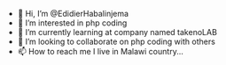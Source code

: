 - 👋 Hi, I’m @EdidierHabalinjema
- 👀 I’m interested in php coding
- 🌱 I’m currently learning at company named takenoLAB
- 💞️ I’m looking to collaborate on php coding with  others
- 📫 How to reach me I live in Malawi country...

<!---
EdidierHabalinjema/EdidierHabalinjema is a ✨ special ✨ repository because its `README.md` (this file) appears on your GitHub profile.
You can click the Preview link to take a look at your changes.
--->
